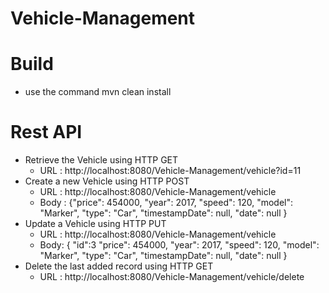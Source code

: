 # Vehicle-Management

# Build
 - use the command mvn clean install
 
# Rest API
 - Retrieve the Vehicle  using HTTP  GET
    - URL :  http://localhost:8080/Vehicle-Management/vehicle?id=11
 - Create a new Vehicle using HTTP POST
    - URL : http://localhost:8080/Vehicle-Management/vehicle
    - Body :	{"price": 454000,
             	"year": 2017,
             "speed": 120,
             "model": "Marker",
             "type": "Car",
             "timestampDate": null,
             "date": null
             }
 - Update a Vehicle using HTTP PUT
   - URL : http://localhost:8080/Vehicle-Management/vehicle
   - Body:
          {   "id":3
              "price": 454000,
             	"year": 2017,
             "speed": 120,
             "model": "Marker",
             "type": "Car",
             "timestampDate": null,
             "date": null
             }
 - Delete the last added record using HTTP GET
   - URL : http://localhost:8080/Vehicle-Management/vehicle/delete
   
    
